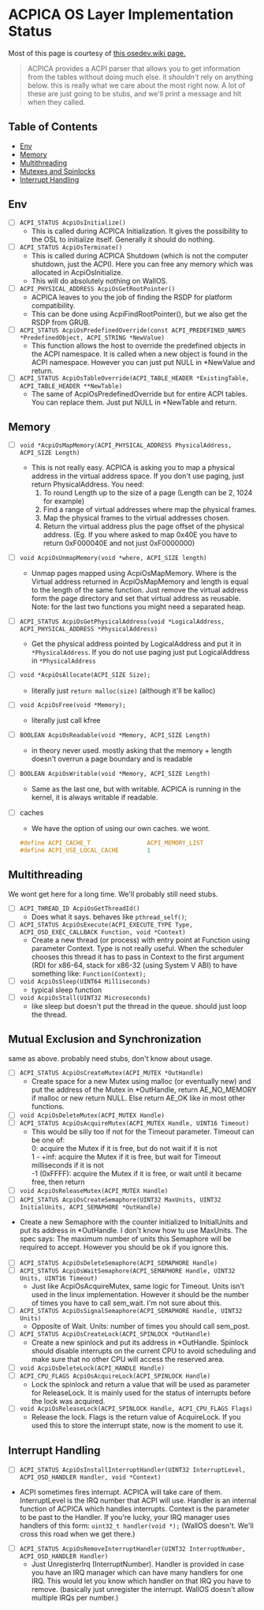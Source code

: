 # ACPICA OS Layer Implementation Status

Most of this page is courtesy of [this osedev.wiki page.](https://osdev.wiki/wiki/ACPICA)

> ACPICA provides a ACPI parser that allows you to get information from the tables without doing much else. it *shouldn't* rely on anything below. this is really what we care about the most right now. A lot of these are just going to be stubs, and we'll print a message and hlt when they called.

## Table of Contents

- [Env](#env)
- [Memory](#memory)
- [Multithreading](#multithreading)
- [Mutexes and Spinlocks](#mutual-exclusion-and-synchronization)
- [Interrupt Handling](#interrupt-handling)

## Env

- [ ] `ACPI_STATUS AcpiOsInitialize()`
  - This is called during ACPICA Initialization. It gives the possibility to the OSL to initialize itself. Generally it should do nothing.
- [ ] `ACPI_STATUS AcpiOsTerminate()`
  - This is called during ACPICA Shutdown (which is not the computer shutdown, just the ACPI). Here you can free any memory which was allocated in AcpiOsInitialize.
  - This will do absolutely nothing on WallOS.
- [ ] `ACPI_PHYSICAL_ADDRESS AcpiOsGetRootPointer()`
  - ACPICA leaves to you the job of finding the RSDP for platform compatibility.
  - This can be done using AcpiFindRootPointer(), but we also get the RSDP from GRUB.
- [ ] `ACPI_STATUS AcpiOsPredefinedOverride(const ACPI_PREDEFINED_NAMES *PredefinedObject, ACPI_STRING *NewValue)`
  - This function allows the host to override the predefined objects in the ACPI namespace. It is called when a new object is found in the ACPI namespace. However you can just put NULL in *NewValue and return.
- [ ] `ACPI_STATUS AcpiOsTableOverride(ACPI_TABLE_HEADER *ExistingTable, ACPI_TABLE_HEADER **NewTable)`
  - The same of AcpiOsPredefinedOverride but for entire ACPI tables. You can replace them. Just put NULL in *NewTable and return.

## Memory

- [ ] `void *AcpiOsMapMemory(ACPI_PHYSICAL_ADDRESS PhysicalAddress, ACPI_SIZE Length)`
  - This is not really easy. ACPICA is asking you to map a physical address in the virtual address space. If you don't use paging, just return PhysicalAddress. You need:
      1. To round Length up to the size of a page (Length can be 2, 1024 for example)
      2. Find a range of virtual addresses where map the physical frames.
      3. Map the physical frames to the virtual addresses chosen.
      4. Return the virtual address plus the page offset of the physical address. (Eg. If you where asked to map 0x40E you have to return 0xF000040E and not just 0xF0000000)
- [ ] `void AcpiOsUnmapMemory(void *where, ACPI_SIZE length)`
  - Unmap pages mapped using AcpiOsMapMemory. Where is the Virtual address returned in AcpiOsMapMemory and length is equal to the length of the same function. Just remove the virtual address form the page directory and set that virtual address as reusable. Note: for the last two functions you might need a separated heap.
- [ ] `ACPI_STATUS AcpiOsGetPhysicalAddress(void *LogicalAddress, ACPI_PHYSICAL_ADDRESS *PhysicalAddress)`
  - Get the physical address pointed by LogicalAddress and put it in `*PhysicalAddress`. If you do not use paging just put LogicalAddress in `*PhysicalAddress`
- [ ] `void *AcpiOsAllocate(ACPI_SIZE Size);`
  - literally just `return malloc(size)` (although it'll be kalloc)
- [ ] `void AcpiOsFree(void *Memory);`
  - literally just call kfree
- [ ] `BOOLEAN AcpiOsReadable(void *Memory, ACPI_SIZE Length)`
  - in theory never used. mostly asking that the memory + length doesn't overrun a page boundary and is readable
- [ ] `BOOLEAN AcpiOsWritable(void *Memory, ACPI_SIZE Length)`
  - Same as the last one, but with writable. ACPICA is running in the kernel, it is always writable if readable.
- [ ] caches
  - We have the option of using our own caches. we wont.

  ```c
  #define ACPI_CACHE_T                ACPI_MEMORY_LIST
  #define ACPI_USE_LOCAL_CACHE        1
  ```

## Multithreading

We wont get here for a long time. We'll probably still need stubs.

- [ ] `ACPI_THREAD_ID AcpiOsGetThreadId()`
  - Does what it says. behaves like `pthread_self()`;
- [ ] `ACPI_STATUS AcpiOsExecute(ACPI_EXECUTE_TYPE Type, ACPI_OSD_EXEC_CALLBACK Function, void *Context)`
  - Create a new thread (or process) with entry point at Function using parameter Context. Type is not really useful. When the scheduler chooses this thread it has to pass in Context to the first argument (RDI for x86-64, stack for x86-32 (using System V ABI) to have something like: `Function(Context);`
- [ ] `void AcpiOsSleep(UINT64 Milliseconds)`
  - typical sleep function
- [ ] `void AcpiOsStall(UINT32 Microseconds)`
  - like sleep but doesn't put the thread in the queue. should just loop the thread.

## Mutual Exclusion and Synchronization

same as above. probably need stubs, don't know about usage.

- [ ] `ACPI_STATUS AcpiOsCreateMutex(ACPI_MUTEX *OutHandle)`
  - Create space for a new Mutex using malloc (or eventually new) and put the address of the Mutex in *OutHandle, return AE_NO_MEMORY if malloc or new return NULL. Else return AE_OK like in most other functions.
- [ ] `void AcpiOsDeleteMutex(ACPI_MUTEX Handle)`
- [ ] `ACPI_STATUS AcpiOsAcquireMutex(ACPI_MUTEX Handle, UINT16 Timeout)`
  - This would be silly too if not for the Timeout parameter. Timeout can be one of:  
    0: acquire the Mutex if it is free, but do not wait if it is not  
    1 - +inf: acquire the Mutex if it is free, but wait for Timeout milliseconds if it is not  
    -1 (0xFFFF): acquire the Mutex if it is free, or wait until it became free, then return
- [ ] `void AcpiOsReleaseMutex(ACPI_MUTEX Handle)`
- [ ] `ACPI_STATUS AcpiOsCreateSemaphore(UINT32 MaxUnits, UINT32 InitialUnits, ACPI_SEMAPHORE *OutHandle)`
- Create a new Semaphore with the counter initialized to InitialUnits and put its address in *OutHandle. I don't know how tu use MaxUnits. The spec says: The maximum number of units this Semaphore will be required to accept.
However you should be ok if you ignore this.
- [ ] `ACPI_STATUS AcpiOsDeleteSemaphore(ACPI_SEMAPHORE Handle)`
- [ ] `ACPI_STATUS AcpiOsWaitSemaphore(ACPI_SEMAPHORE Handle, UINT32 Units, UINT16 Timeout)`
  - Just like AcpiOsAcquireMutex, same logic for Timeout. Units isn't used in the linux implementation. However it should be the number of times you have to call sem_wait. I'm not sure about this.
- [ ] `ACPI_STATUS AcpiOsSignalSemaphore(ACPI_SEMAPHORE Handle, UINT32 Units)`
  - Opposite of Wait. Units: number of times you should call sem_post.
- [ ] `ACPI_STATUS AcpiOsCreateLock(ACPI_SPINLOCK *OutHandle)`
  - Create a new spinlock and put its address in *OutHandle. Spinlock should disable interrupts on the current CPU to avoid scheduling and make sure that no other CPU will access the reserved area.
- [ ] `void AcpiOsDeleteLock(ACPI_HANDLE Handle)`
- [ ] `ACPI_CPU_FLAGS AcpiOsAcquireLock(ACPI_SPINLOCK Handle)`
  - Lock the spinlock and return a value that will be used as parameter for ReleaseLock. It is mainly used for the status of interrupts before the lock was acquired.
- [ ] `void AcpiOsReleaseLock(ACPI_SPINLOCK Handle, ACPI_CPU_FLAGS Flags)`
  - Release the lock. Flags is the return value of AcquireLock. If you used this to store the interrupt state, now is the moment to use it.

## Interrupt Handling

- [ ] `ACPI_STATUS AcpiOsInstallInterruptHandler(UINT32 InterruptLevel, ACPI_OSD_HANDLER Handler, void *Context)`
- ACPI sometimes fires interrupt. ACPICA will take care of them. InterruptLevel is the IRQ number that ACPI will use. Handler is an internal function of ACPICA which handles interrupts. Context is the parameter to be past to the Handler. If you're lucky, your IRQ manager uses handlers of this form: `uint32_t handler(void *);` (WallOS doesn't. We'll cross this road when we get there.)
- [ ] `ACPI_STATUS AcpiOsRemoveInterruptHandler(UINT32 InterruptNumber, ACPI_OSD_HANDLER Handler)`
  - Just UnregisterIrq (InterruptNumber). Handler is provided in case you have an IRQ manager which can have many handlers for one IRQ. This would let you know which handler on that IRQ you have to remove. (basically just unregister the interrupt. WallOS doesn't allow multiple IRQs per number.)
